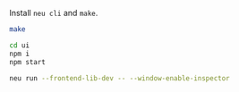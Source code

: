 Install `neu cli` and `make`.

```bash
make
```

```bash
cd ui
npm i
npm start
```

```bash
neu run --frontend-lib-dev -- --window-enable-inspector
```
